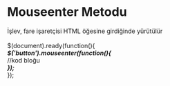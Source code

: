 <h1>Mouseenter Metodu</h1>
İşlev, fare işaretçisi HTML öğesine girdiğinde yürütülür<br><br>
$(document).ready(function(){  <br>
   <b><i>$('button').mouseenter(function(){</i></b><br>
    //kod bloğu<br>
    <b><i>}); </i></b><br>
  }); <br>
  
